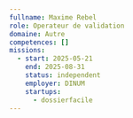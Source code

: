 ```yaml
---
fullname: Maxime Rebel
role: Operateur de validation
domaine: Autre
competences: []
missions:
  - start: 2025-05-21
    end: 2025-08-31
    status: independent
    employer: DINUM
    startups:
      - dossierfacile
---
```

